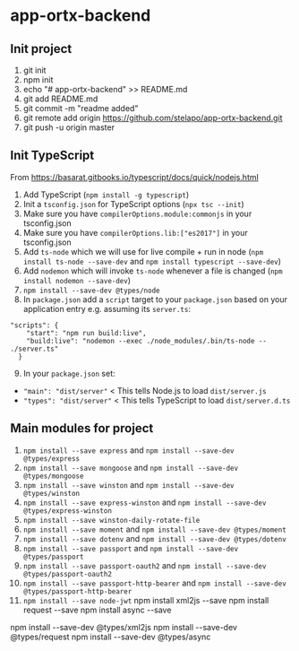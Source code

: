 # app-ortx-backend #

## Init project ##
1. git init
2. npm init
3. echo "# app-ortx-backend" >> README.md
4. git add README.md
5. git commit -m "readme added"
6. git remote add origin https://github.com/stelapo/app-ortx-backend.git
7. git push -u origin master

## Init TypeScript ##
From https://basarat.gitbooks.io/typescript/docs/quick/nodejs.html
1. Add TypeScript (`npm install -g typescript`)
2. Init a `tsconfig.json` for TypeScript options (`npx tsc --init`)
3. Make sure you have `compilerOptions.module:commonjs` in your tsconfig.json
4. Make sure you have `compilerOptions.lib:["es2017"]` in your tsconfig.json
5. Add `ts-node` which we will use for live compile + run in node (`npm install ts-node --save-dev` and `npm install typescript --save-dev`)
6. Add `nodemon` which will invoke `ts-node` whenever a file is changed (`npm install nodemon --save-dev`)
7. `npm install --save-dev @types/node`
8. In `package.json` add a `script` target to your `package.json` based on your application entry e.g. assuming its `server.ts`:
```
"scripts": {
    "start": "npm run build:live",
    "build:live": "nodemon --exec ./node_modules/.bin/ts-node -- ./server.ts"
  }
```
9. In your `package.json` set:
 - `"main": "dist/server"` < This tells Node.js to load `dist/server.js`
 - `"types": "dist/server"` < This tells TypeScript to load `dist/server.d.ts`

## Main modules for project ##
1. `npm install --save express` and `npm install --save-dev @types/express`
2. `npm install --save mongoose` and `npm install --save-dev @types/mongoose`
3. `npm install --save winston` and `npm install --save-dev @types/winston`
4. `npm install --save express-winston` and `npm install --save-dev @types/express-winston`
5. `npm install --save winston-daily-rotate-file`
6. `npm install --save moment` and `npm install --save-dev @types/moment`
7. `npm install --save dotenv` and `npm install --save-dev @types/dotenv`
8. `npm install --save passport` and `npm install --save-dev @types/passport`
9. `npm install --save passport-oauth2` and `npm install --save-dev @types/passport-oauth2`
10. `npm install --save passport-http-bearer` and `npm install --save-dev @types/passport-http-bearer`
11. `npm install --save node-jwt`
npm install xml2js --save
npm install request --save
npm install async --save

npm install --save-dev @types/xml2js
npm install --save-dev @types/request
npm install --save-dev @types/async
